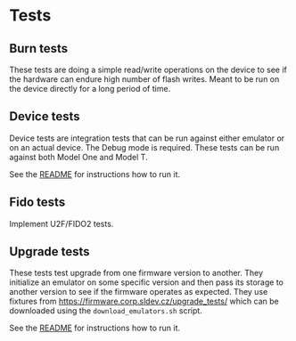 # Tests

## Burn tests

These tests are doing a simple read/write operations on the device to see if the hardware can endure high number of flash writes. Meant to be run on the device directly for a long period of time.

## Device tests

Device tests are integration tests that can be run against either emulator or on an actual device. The Debug mode is required. These tests can be run against both Model One and Model T.

See the [README](device_tests/README.md) for instructions how to run it.

## Fido tests

Implement U2F/FIDO2 tests.

## Upgrade tests

These tests test upgrade from one firmware version to another. They initialize an emulator on some specific version and then pass its storage to another version to see if the firmware operates as expected. They use fixtures from https://firmware.corp.sldev.cz/upgrade_tests/ which can be downloaded using the `download_emulators.sh` script.

See the [README](upgrade_tests/README.md) for instructions how to run it.
